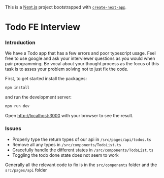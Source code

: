 This is a [Next.js](https://nextjs.org/) project bootstrapped with [`create-next-app`](https://github.com/vercel/next.js/tree/canary/packages/create-next-app).

# Todo FE Interview

### Introduction

We have a Todo app that has a few errors and poor typescript usage. Feel free to use google and ask your interviewer questions as you would when pair programming. Be vocal about your thought process as the focus of this task is to asses your problem solving not to just fix the code.

First, to get started install the packages:

```bash
npm install
```

and run the development server:

```bash
npm run dev
```

Open [http://localhost:3000](http://localhost:3000) with your browser to see the result.

### Issues

- Properly type the return types of our api in `/src/pages/api/todos.ts`
- Remove all any types in `/src/components/TodoList.ts`
- Gracefully handle the different states in `/src/components/TodoList.ts`
- Toggling the todo done state does not seem to work

Generally all the relevant code to fix is in the `src/components` folder and the `src/pages/api` folder

